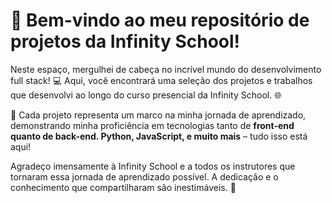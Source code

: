 # 🚀 Bem-vindo ao meu repositório de projetos da Infinity School!

Neste espaço, mergulhei de cabeça no incrível mundo do desenvolvimento full stack! 💻 Aqui, você encontrará uma seleção dos projetos e trabalhos que desenvolvi ao longo do curso presencial da Infinity School. 🌐

🔨 Cada projeto representa um marco na minha jornada de aprendizado, demonstrando minha proficiência em tecnologias tanto de **front-end quanto de back-end. Python, JavaScript, e muito mais** – tudo isso está aqui!

Agradeço imensamente à Infinity School e a todos os instrutores que tornaram essa jornada de aprendizado possível. A dedicação e o conhecimento que compartilharam são inestimáveis. 🙌
